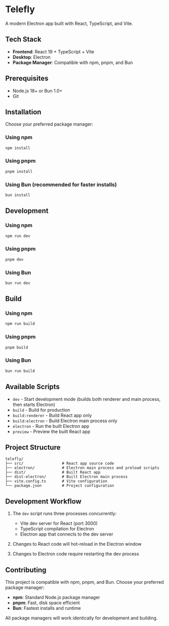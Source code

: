 # Telefly

A modern Electron app built with React, TypeScript, and Vite.

## Tech Stack

- **Frontend**: React 19 + TypeScript + Vite
- **Desktop**: Electron
- **Package Manager**: Compatible with npm, pnpm, and Bun

## Prerequisites

- Node.js 18+ or Bun 1.0+
- Git

## Installation

Choose your preferred package manager:

### Using npm

```bash
npm install
```

### Using pnpm

```bash
pnpm install
```

### Using Bun (recommended for faster installs)

```bash
bun install
```

## Development

### Using npm

```bash
npm run dev
```

### Using pnpm

```bash
pnpm dev
```

### Using Bun

```bash
bun run dev
```

## Build

### Using npm

```bash
npm run build
```

### Using pnpm

```bash
pnpm build
```

### Using Bun

```bash
bun run build
```

## Available Scripts

- `dev` - Start development mode (builds both renderer and main process, then starts Electron)
- `build` - Build for production
- `build:renderer` - Build React app only
- `build:electron` - Build Electron main process only
- `electron` - Run the built Electron app
- `preview` - Preview the built React app

## Project Structure

```
telefly/
├── src/                 # React app source code
├── electron/            # Electron main process and preload scripts
├── dist/                # Built React app
├── dist-electron/       # Built Electron main process
├── vite.config.ts       # Vite configuration
└── package.json         # Project configuration
```

## Development Workflow

1. The `dev` script runs three processes concurrently:

   - Vite dev server for React (port 3000)
   - TypeScript compilation for Electron
   - Electron app that connects to the dev server

2. Changes to React code will hot-reload in the Electron window
3. Changes to Electron code require restarting the dev process

## Contributing

This project is compatible with npm, pnpm, and Bun. Choose your preferred package manager:

- **npm**: Standard Node.js package manager
- **pnpm**: Fast, disk space efficient
- **Bun**: Fastest installs and runtime

All package managers will work identically for development and building.
